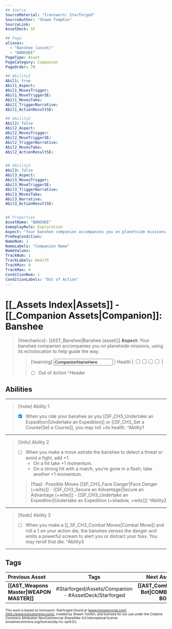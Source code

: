 ```yaml
---
## Source
SourceMaterial: "Ironsworn: Starforged"
SourceAuthor: "Shawn Tompkin"
SourceLink: 
AssetDeck: SF

## Page
aliases:
  - "Banshee (asset)"
  - "BANSHEE"
PageType: Asset
PageCategory: Companion
PageOrder: 70

## Ability1
Abil1: true
Abil1_Aspect:
Abil1_MovesTrigger:
Abil1_MoveTriggerSE:
Abil1_MovesTake:
Abil1_TriggerNarrative:
Abil1_ActionResultSE:

## Ability2
Abil2: false
Abil2_Aspect:
Abil2_MovesTrigger:
Abil2_MoveTriggerSE:
Abil2_TriggerNarrative:
Abil2_MovesTake:
Abil2_ActionResultSE:


## Ability3
Abil3: false
Abil3_Aspect:
Abil3_MovesTrigger:
Abil3_MoveTriggerSE:
Abil3_TriggerNarrative:
Abil3_MovesTake:
Abil3_Narrative:
Abil3_ActionResultSE:


## Properties
AssetName: "BANSHEE"
GameplayRole: Exploration
Aspect: "Your banshee companion accompanies you on planetside missions, using its echolocation to help guide the way."
PreReqCondition: 
NameNum: 1
NameLabels: "Companion Name"
NameValues:
TrackNum: 1
TrackLabels: Health
TrackMin: 0
TrackMax: 4
ConditionNum: 1
ConditionLabels: "Out of Action"
---
```

# [[_Assets Index|Assets]] - [[_Companion Assets|Companion]]: Banshee

> [!mechanics]- [[AST_Banshee|Banshee (asset)]]
> **Aspect:** Your banshee companion accompanies you on planetside missions, using its echolocation to help guide the way.
> > [!warning] <input type=texbox value="CompanionNameHere"> | Health | <input type="checkbox" /><input type="checkbox" /><input type="checkbox" /><input type="checkbox" /> |
> > - [ ] Out of Action ^Header

## Abilities
___
> [!note] Ability 1
> - [x] When you ride your banshee as you [[SF_CH3_Undertake an Expedition|Undertake an Expedition]] or [[SF_CH3_Set a Course|Set a Course]], you may roll +its health. ^Ability1

___
> [!info] Ability 2
> - [ ] When you make a move astride the banshee to detect a threat or avoid a fight, add +1.
> 	- On a hit take +1 momentum. 
> 	- On a strong hit with a match, you’re gone in a flash; take another +1 momentum.
> > [!faq]- Possible Moves
> > [[SF_CH3_Face Danger|Face Danger (+wits)]] - [[SF_CH3_Secure an Advantage|Secure an Advantage (+wite)]] - [[SF_CH3_Undertake an Expedition|Undertake an Expedition (+shadow, +wits)]] ^Ability2

___
> [!todo] Ability 3
> - [ ] When you make a [[_SF_CH3_Combat Moves|Combat Move]] and roll a 1 on your action die, the banshee senses the danger and emits a powerful scream to alert you or distract your foes. You may reroll that die. ^Ability3

___

## Tags
| Previous Asset | Tags | Next Asset |
| :--- | :---: | ---: |
| **[[AST_Weapons Master\|WEAPON MASTER]]** | #Starforged/Assets/Companion - #AssetDeck/Starforged | **[[AST_Combat Bot\|COMBAT BOT]]** |

<font size=-2>This work is based on Ironsworn: Starforged (found at [www.ironswornrpg.com](http://www.ironswornrpg.com)), created by Shawn Tomkin, and licensed for our use under the Creative Commons Attribution-NonCommercial-ShareAlike 4.0 International license  (creativecommons.org/licenses/by-nc-sa/4.0/).</font>